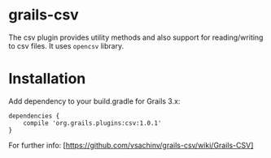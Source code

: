 grails-csv
===================

The csv plugin provides utility methods and also support for reading/writing to csv files. It uses `opencsv` library.

Installation
===================

Add dependency to your build.gradle for Grails 3.x:

```
dependencies {
    compile 'org.grails.plugins:csv:1.0.1'
}
```

For further info: [https://github.com/vsachinv/grails-csv/wiki/Grails-CSV]
